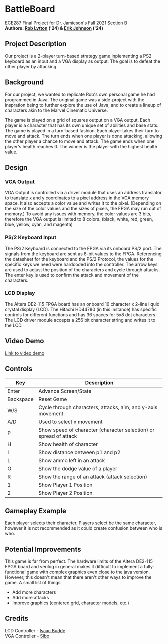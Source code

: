 # BattleBoard

ECE287 Final Project for Dr. Jamieson's Fall 2021 Section B <br>
<b>Authors: [Rob Lytton](https://github.com/RobLytton) ('24) & [Erik Johnson](https://erik.omg.lol) ('24) </b>

## Project Description

Our project is a 2-player turn-based strategy game inplementing a PS2 keyboard as an input and a VGA display as output. The goal is to defeat the other player by attacking.

## Background

For our project, we wanted to replicate Rob's own personal game he had programmed in Java. The original game was a side-project with the inspration being to further explore the use of Java, and to create a lineup of characters akin to the Marvel Cinematic Universe.

The game is played on a grid of squares output on a VGA output. Each player is a character that has its own unique set of abilities and base stats. The game is played in a turn-based fashion. Each player takes their turn to move and attack. The turn ends when one player is done attacking, allowing the other player a chance to move and attack. The game ends when one player's health reaches 0. The winner is the player with the highest health value.

## Design

### VGA Output
VGA Output is controlled via a driver module that uses an address translator to translate x and y coordinates to a pixel address in the VGA memory space. It also accepts a color value and writes it to the pixel. (Depending on the size of the color values and the sizes of pixels, the FPGA may run out of memory.) To avoid any issues with memory, the color values are 3 bits, therefore the VGA output is limited to 8 colors. (black, white, red, green, blue, yellow, cyan, and magenta)

### PS/2 Keyboard Input
The PS/2 Keyboard is connected to the FPGA via its onboard PS/2 port. The signals from the keyboard are sent as 8-bit values to the FPGA. Referencing the datasheet for the keyboard and the PS/2 Protocol, the values for the specific keys we need were hardcoded into the controller. The arrow keys are used to adjust the position of the characters and cycle through attacks. The enter key is used to confirm the attack and movement of the characters.

### LCD Display 
The Altera DE2-115 FPGA board has an onboard 16 character x 2-line liquid crystal display (LCD). The Hitachi HD44780 (in this instance) has specific controls for different functions and has 36 spaces for 5x8 dot characters. The LCD driver module accepts a 256 bit character string and writes it to the LCD.

## Video Demo
[Link to video demo](https://drive.google.com/file/d/1u6wMc7TNT77IoMfv3riSLn2CzDAt_WLu/view?usp=sharing)

## Controls

| Key | Description |
| ----------- | ----------- |
| Enter | Advance Screen/State |
| Backspace | Reset Game |
| W/S | Cycle through characters, attacks, aim, and y-axis movement |
| A/D | Used to select x movement | 
| P | Show speed of character (character selection) or spread of attack |
| H | Show health of character |
| I | Show distance between p1 and p2 |
| L | Show ammo left in an attack |
| O | Show the dodge value of a player |
| R | Show the range of an attack (attack selection) |
| 1 | Show Player 1 Position |
| 2 | Show Player 2 Position |

## Gameplay Example
Each player selects their character. Players select be the same character, however it is not recommended as it could create confusion between who is who.

## Potential Improvements
This game is far from perfect. The hardware limits of the Altera DE2-115 FPGA board and verilog in general makes it difficult to implement a fully-functional game with complex graphics even close to the java version. However, this doesn't mean that there aren't other ways to improve the game. A small list of things:
- Add more characters
- Add more attacks
- Improve graphics (centered grid, character models, etc.)

## Credits

LCD Controller - [Isaac Budde](https://github.com/buddeiw) <br>
VGA Controller - [Sibo](https://github.com/dongsibo/cscb58-project)